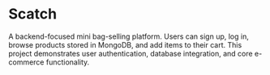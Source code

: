 # Scatch
A backend-focused mini bag-selling platform. Users can sign up, log in, browse products stored in MongoDB, and add items to their cart. This project demonstrates user authentication, database integration, and core e-commerce functionality.

